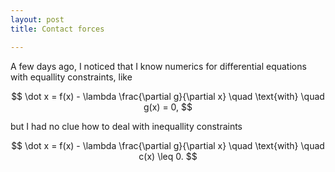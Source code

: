 ```yaml
---
layout: post
title: Contact forces

---
```

A few days ago, I noticed that I know numerics for differential equations with equallity constraints, like

$$  
\dot x = f(x) - \lambda \frac{\partial g}{\partial x} \quad \text{with} \quad g(x) = 0,  
$$

but I had no clue how to deal with inequallity constraints

$$  
\dot x = f(x) - \lambda \frac{\partial g}{\partial x} \quad \text{with} \quad c(x) \leq 0.
$$


